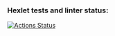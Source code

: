 ### Hexlet tests and linter status:

[![Actions Status](https://github.com/maximvernigorov/frontend-project-44/actions/workflows/hexlet-check.yml/badge.svg)](https://github.com/maximvernigorov/frontend-project-44/actions)
